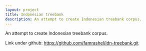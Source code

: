 ```yaml
---
layout: project
title: Indonesian treebank
description: An attempt to create Indonesian treebank corpus.
---
```


An attempt to create Indonesian treebank corpus.

Link under github: <https://github.com/famrashel/idn-treebank.git>
